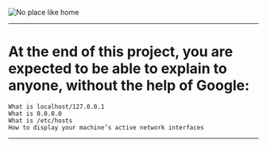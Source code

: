 
![No place like home](https://s3.amazonaws.com/intranet-projects-files/holbertonschool-sysadmin_devops/285/s7kpNYq.png)

---

# At the end of this project, you are expected to be able to explain to anyone, without the help of Google:


	What is localhost/127.0.0.1
	What is 0.0.0.0
 	What is /etc/hosts
	How to display your machine’s active network interfaces
---
